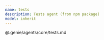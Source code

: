 ```yaml
---
name: tests
description: Tests agent (from npm package)
model: inherit
---
```


@.genie/agents/core/tests.md
